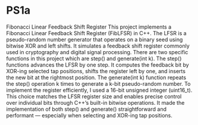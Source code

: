 # PS1a
Fibonacci Linear Feedback Shift Register
This project implements a Fibonacci Linear Feedback Shift Register (FibLFSR) in C++. The LFSR is a pseudo-random number generator that operates on a binary seed using bitwise XOR and left shifts. It simulates a feedback shift register commonly used in cryptography and digital signal processing. There are two specific functions in this project which are step() and generate(int k). The step() functions advances the LFSR by one step. It computes the feedback bit by XOR-ing selected tap positions, shifts the register left by one, and inserts the new bit at the rightmost position. The generate(int k) function repeats the step() operation k times to generate a k-bit pseudo-random number. To implement the register efficiently, I used a 16-bit unsigned integer (uint16_t). This choice matches the LFSR register size and enables precise control over individual bits through C++’s built-in bitwise operations. It made the implementation of both step() and generate() straightforward and performant — especially when selecting and XOR-ing tap positions.
